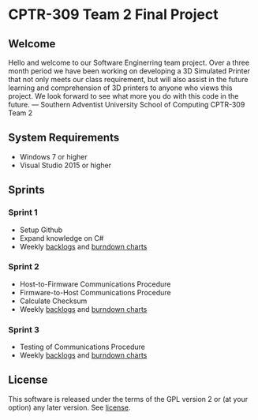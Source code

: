 # CPTR-309 Team 2 Final Project

## Welcome
Hello and welcome to our Software Enginerring team project. Over a three month period we have been working on developing a 3D Simulated Printer that not only meets our class requirement, but will also assist in the future learning and comprehension of 3D printers to anyone who views this project. We look forward to see what more you do with this code in the future.
— Southern Adventist University School of Computing CPTR-309 Team 2

## System Requirements
* Windows 7 or higher
* Visual Studio 2015 or higher

## Sprints
### Sprint 1
* Setup Github
* Expand knowledge on C#
* Weekly [backlogs](../master/Sprint1-2_Status) and [burndown charts](../master/Sprint1-2_BurnDown)

### Sprint 2
* Host-to-Firmware Communications Procedure
* Firmware-to-Host Communications Procedure
* Calculate Checksum
* Weekly [backlogs](../master/Sprint2-3_Status) and [burndown charts](../master/Sprint2-3_BurnDown)

### Sprint 3
* Testing of Communications Procedure
* Weekly [backlogs](../master/Sprint3-3_Status) and [burndown charts](../master/Sprint3-3_BurnDown)

## License
This software is released under the terms of the GPL version 2 or (at your option) any later version. See [license](../master/LICENSE).
